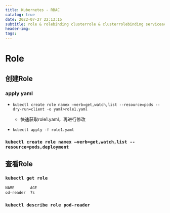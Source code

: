 ```yaml
---
title: Kubernetes - RBAC
catalog: true
date: 2022-07-27 22:13:15
subtitle: role & rolebinding clusterrole & clusterrolebinding serviceaccount
header-img:
tags:
---
```


# Role

## 创建Role

### apply yaml

- `kubectl create role namex —verb=get,watch,list --resource=pods --dry-run=client -o yaml>role1.yaml`
  - 快速获取role1.yaml，再进行修改

- `kubectl apply -f role1.yaml`

### `kubectl create role namex —verb=get,watch,list --resource=pods,deployment`

## 查看Role

### `kubectl get role`

```bash
NAME       AGE
od-reader  7s
```

### `kubectl describe role pod-reader`